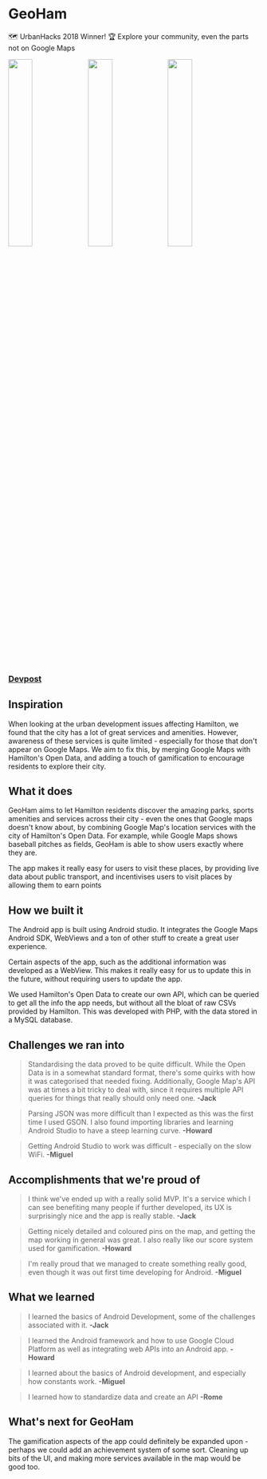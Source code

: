 # GeoHam
🗺️ UrbanHacks 2018 Winner! 🏆 Explore your community, even the parts not on Google Maps

<img width="31%" src="https://github.com/qhyun2/GeoHam/raw/master/demo/gallery1.jpg"> <img width="31%" src="https://github.com/qhyun2/GeoHam/raw/master/demo/gallery2.jpg"> <img width="31%" src="https://github.com/qhyun2/GeoHam/raw/master/demo/gallery3.jpg">
 
### [Devpost](https://devpost.com/software/geoham)

## Inspiration
When looking at the urban development issues affecting Hamilton, we found that the city has a lot of great services and amenities. However, awareness of these services is quite limited - especially for those that don't appear on Google Maps. We aim to fix this, by merging Google Maps with Hamilton's Open Data, and adding a touch of gamification to encourage residents to explore their city.

## What it does
GeoHam aims to let Hamilton residents discover the amazing parks, sports amenities and services across their city - even the ones that Google maps doesn't know about, by combining Google Map's location services with the city of Hamilton's Open Data. For example, while Google Maps shows baseball pitches as fields, GeoHam is able to show users exactly where they are.

The app makes it really easy for users to visit these places, by providing live data about public transport, and incentivises users to visit places by allowing them to earn points

## How we built it
The Android app is built using Android studio. It integrates the Google Maps Android SDK, WebViews and a ton of other stuff to create a great user experience.

Certain aspects of the app, such as the additional information was developed as a WebView. This makes it really easy for us to update this in the future, without requiring users to update the app.

We used Hamilton's Open Data to create our own API, which can be queried to get all the info the app needs, but without all the bloat of raw CSVs provided by Hamilton. This was developed with PHP, with the data stored in a MySQL database.


## Challenges we ran into
> Standardising the data proved to be quite difficult. While the Open Data is in a somewhat standard format, there's some quirks with how it was categorised that needed fixing. Additionally, Google Map's API was at times a bit tricky to deal with, since it requires multiple API queries for things that really should only need one. **-Jack**

> Parsing JSON was more difficult than I expected as this was the first time I used GSON. I also found importing libraries and learning Android Studio to have a steep learning curve. **-Howard**

> Getting Android Studio to work was difficult - especially on the slow WiFi. **-Miguel**

## Accomplishments that we're proud of
> I think we've ended up with a really solid MVP. It's a service which I can see benefiting many people if further developed, its UX is surprisingly nice and the app is really stable. **-Jack**

> Getting nicely detailed and coloured pins on the map, and getting the map working in general was great. I also really like our score system used for gamification. **-Howard**

> I'm really proud that we managed to create something really good, even though it was out first time developing for Android. **-Miguel**
## What we learned
> I learned the basics of Android Development, some of the challenges associated with it. **-Jack**

> I learned the Android framework and how to use Google Cloud Platform as well as integrating web APIs into an Android app. **-Howard**

> I learned about the basics of Android development, and especially how constants work. **-Miguel**

> I learned how to standardize data and create an API **-Rome**

## What's next for GeoHam
The gamification aspects of the app could definitely be expanded upon - perhaps we could add an achievement system of some sort. Cleaning up bits of the UI, and making more services available in the map would be good too.
